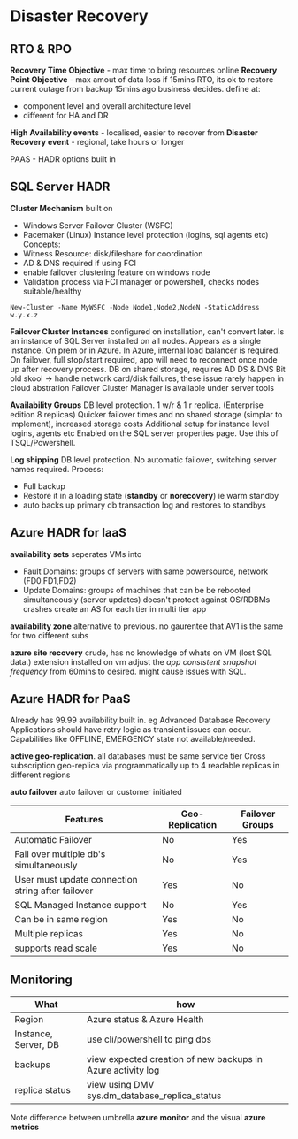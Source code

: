 # Disaster Recovery

## RTO & RPO
**Recovery Time Objective** - max time to bring resources online
**Recovery Point Objective** - max amout of data loss
if 15mins RTO, its ok to restore current outage from backup 15mins ago
business decides. define at:
- component level and overall architecture level 
- different for HA and DR 

**High Availability events** - localised, easier to recover from
**Disaster Recovery event** - regional, take hours or longer

PAAS - HADR options built in

## SQL Server HADR
**Cluster Mechanism**
built on
- Windows Server Failover Cluster (WSFC)
- Pacemaker (Linux)
Instance level protection (logins, sql agents etc)
Concepts:
- Witness Resource: disk/fileshare for coordination
- AD & DNS required if using FCI
- enable failover clustering feature on windows node
- Validation process via FCI manager or powershell, checks nodes suitable/healthy
```
New-Cluster -Name MyWSFC -Node Node1,Node2,NodeN -StaticAddress w.y.x.z
```


**Failover Cluster Instances** configured on installation, can't convert later. 
Is an instance of SQL Server installed on all nodes. Appears as a single instance. 
On prem or in Azure. In Azure, internal load balancer is required.
On failover, full stop/start required, app will need to reconnect once node up after recovery process.
DB on shared storage, requires AD DS & DNS
Bit old skool -> handle network card/disk failures, these issue rarely happen in cloud abstration
Failover Cluster Manager is available under server tools

**Availability Groups**
DB level protection. 1 w/r & 1 r replica. (Enterprise edition 8 replicas)
Quicker failover times and no shared storage (simplar to implement), increased storage costs
Additional setup for instance level logins, agents etc
Enabled on the SQL server properties page. Use this of TSQL/Powershell.


**Log shipping**
DB level protection. No automatic failover, switching server names required.
Process:
- Full backup
- Restore it in a loading state (**standby** or **norecovery**) ie warm standby
- auto backs up primary db transaction log and restores to standbys 

## Azure HADR for IaaS
**availability sets**
seperates VMs into 
- Fault Domains: groups of servers with same powersource, network (FD0,FD1,FD2)
- Update Domains: groups of machines that can be be rebooted simultaneously (server updates)
doesn't protect against OS/RDBMs crashes
create an AS for each tier in multi tier app

**availability zone**
alternative to previous. no gaurentee that AV1 is the same for two different subs

**azure site recovery**
crude, has no knowledge of whats on VM (lost SQL data.)
extension installed on vm
adjust the *app consistent snapshot frequency* from 60mins to desired. might cause issues with SQL.

## Azure HADR for PaaS
Already has 99.99 availability built in. eg Advanced Database Recovery
Applications should have retry logic as transient issues can occur. 
Capabilities like OFFLINE, EMERGENCY state not available/needed.  

**active geo-replication**.
all databases must be same service tier
Cross subscription  geo-replica via programmatically
up to 4 readable replicas in different regions

**auto failover**
auto failover or customer initiated

| Features | Geo-Replication | Failover Groups |
| --- | --- | --- |
| Automatic Failover | No | Yes |
| Fail over multiple db's simultaneously | No | Yes |
| User must update connection string after failover | Yes | No |
| SQL Managed Instance support | No | Yes |
| Can be in same region | Yes | No |
| Multiple replicas | Yes | No |
| supports read scale | Yes | No |

## Monitoring

| What | how |
| --- | --- | 
| Region | Azure status & Azure Health |
| Instance, Server, DB | use cli/powershell to ping dbs
| backups | view expected creation of new backups in Azure activity log |
| replica status | view using DMV sys.dm_database_replica_status |

Note difference between umbrella **azure monitor** and the visual **azure metrics**